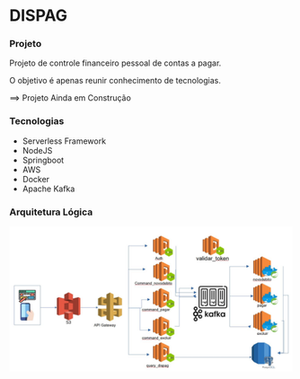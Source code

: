 # DISPAG

### Projeto
Projeto de controle financeiro pessoal de contas a pagar.

O objetivo é apenas reunir conhecimento de tecnologias. 

==> Projeto Ainda em Construção


### Tecnologias

- Serverless Framework
- NodeJS
- Springboot
- AWS
- Docker
- Apache Kafka


### Arquitetura Lógica
![N|Solid](https://github.com/hagemelo/microsservico/blob/master/dispag/arquiteturalogica.JPG)




